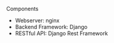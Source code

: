 Components<br>
<ul>
<li>Webserver: nginx</li>
<li>Backend Framework: Django
<li>RESTful API: Django Rest Framework
</ul>
